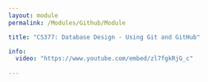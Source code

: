 ```yaml
---
layout: module
permalink: /Modules/Github/Module

title: "CS377: Database Design - Using Git and GitHub"

info:
  video: "https://www.youtube.com/embed/zl7fgkRjG_c"
  
---
```

